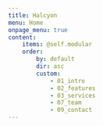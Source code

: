 ```yaml
---
title: Halcyon
menu: Home
onpage_menu: true
content:
    items: @self.modular
    order:
        by: default
        dir: asc
        custom:
            - 01_intro
            - 02_features
            - 03_services
            - 07_team
            - 09_contact
---
```


